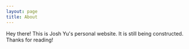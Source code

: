```yaml
---
layout: page
title: About
---
```



  Hey there! This is Josh Yu's personal website. It is still being constructed. Thanks for reading!
